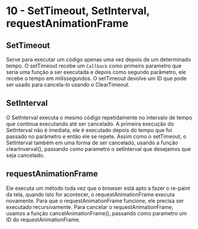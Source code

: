 # 10 - SetTimeout, SetInterval, requestAnimationFrame

## SetTimeout

Serve para executar um código apenas uma vez depois de um determinado tempo.
O setTimeout recebe um `Callback` como primeiro parametro que seria uma função
a ser executada e depois como segundo parâmetro, ele recebe o tempo em milissegundos.
O setTimeout devolve um ID que pode ser usado para cancela-lo usando o ClearTimeout.

## SetInterval

O SetInterval executa o mesmo código repetidamente no intervalo de tempo que continua
executando até ser cancelado. A primeira execução do SetInterval não é imediata, ele é
executado depois do tempo que foi passado no parâmetro e então ele se repete.
Assim como o setTimeout, o SetInterval também em uma forma de ser cancelado, usando a
função clearInverval(), passando como parametro o setInterval que desejamos que seja
cancelado.

## requestAnimationFrame

Ele executa um método toda vez que o browser está apto a fazer o re-paint da tela, quando
isto for acontecer, o requestAnimationFrame executa novamente.
Para que o requestAnimationFrame funcione, ele precisa ser executado recursivamente.
Para cancelar o requestAnimationFrame, usamos a função cancelAnimationFrame(), passando
como parametro um ID do requestAnimationFrame.
